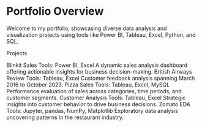 # Portfolio Overview

Welcome to my portfolio, showcasing diverse data analysis and visualization projects using tools like Power BI, Tableau, Excel, Python, and SQL.

Projects

Blinkit Sales
Tools: Power BI, Excel
A dynamic sales analysis dashboard offering actionable insights for business decision-making.
British Airways Review
Tools: Tableau, Excel
Customer feedback analysis spanning March 2016 to October 2023.
Pizza Sales
Tools: Tableau, Excel, MySQL
Performance evaluation of sales across categories, time periods, and customer segments.
Customer Analysis
Tools: Tableau, Excel
Strategic insights into customer behavior to drive business decisions.
Zomato EDA
Tools: Jupyter, pandas, NumPy, Matplotlib
Exploratory data analysis uncovering patterns in the restaurant industry.
